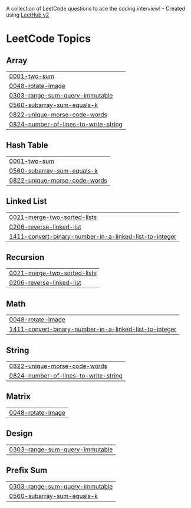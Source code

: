 A collection of LeetCode questions to ace the coding interview! - Created using [LeetHub v2](https://github.com/arunbhardwaj/LeetHub-2.0)
<!---LeetCode Topics Start-->
# LeetCode Topics
## Array
|  |
| ------- |
| [0001-two-sum](https://github.com/Deepakgunasekaran07/Leetcode/tree/master/0001-two-sum) |
| [0048-rotate-image](https://github.com/Deepakgunasekaran07/Leetcode/tree/master/0048-rotate-image) |
| [0303-range-sum-query-immutable](https://github.com/Deepakgunasekaran07/Leetcode/tree/master/0303-range-sum-query-immutable) |
| [0560-subarray-sum-equals-k](https://github.com/Deepakgunasekaran07/Leetcode/tree/master/0560-subarray-sum-equals-k) |
| [0822-unique-morse-code-words](https://github.com/Deepakgunasekaran07/Leetcode/tree/master/0822-unique-morse-code-words) |
| [0824-number-of-lines-to-write-string](https://github.com/Deepakgunasekaran07/Leetcode/tree/master/0824-number-of-lines-to-write-string) |
## Hash Table
|  |
| ------- |
| [0001-two-sum](https://github.com/Deepakgunasekaran07/Leetcode/tree/master/0001-two-sum) |
| [0560-subarray-sum-equals-k](https://github.com/Deepakgunasekaran07/Leetcode/tree/master/0560-subarray-sum-equals-k) |
| [0822-unique-morse-code-words](https://github.com/Deepakgunasekaran07/Leetcode/tree/master/0822-unique-morse-code-words) |
## Linked List
|  |
| ------- |
| [0021-merge-two-sorted-lists](https://github.com/Deepakgunasekaran07/Leetcode/tree/master/0021-merge-two-sorted-lists) |
| [0206-reverse-linked-list](https://github.com/Deepakgunasekaran07/Leetcode/tree/master/0206-reverse-linked-list) |
| [1411-convert-binary-number-in-a-linked-list-to-integer](https://github.com/Deepakgunasekaran07/Leetcode/tree/master/1411-convert-binary-number-in-a-linked-list-to-integer) |
## Recursion
|  |
| ------- |
| [0021-merge-two-sorted-lists](https://github.com/Deepakgunasekaran07/Leetcode/tree/master/0021-merge-two-sorted-lists) |
| [0206-reverse-linked-list](https://github.com/Deepakgunasekaran07/Leetcode/tree/master/0206-reverse-linked-list) |
## Math
|  |
| ------- |
| [0048-rotate-image](https://github.com/Deepakgunasekaran07/Leetcode/tree/master/0048-rotate-image) |
| [1411-convert-binary-number-in-a-linked-list-to-integer](https://github.com/Deepakgunasekaran07/Leetcode/tree/master/1411-convert-binary-number-in-a-linked-list-to-integer) |
## String
|  |
| ------- |
| [0822-unique-morse-code-words](https://github.com/Deepakgunasekaran07/Leetcode/tree/master/0822-unique-morse-code-words) |
| [0824-number-of-lines-to-write-string](https://github.com/Deepakgunasekaran07/Leetcode/tree/master/0824-number-of-lines-to-write-string) |
## Matrix
|  |
| ------- |
| [0048-rotate-image](https://github.com/Deepakgunasekaran07/Leetcode/tree/master/0048-rotate-image) |
## Design
|  |
| ------- |
| [0303-range-sum-query-immutable](https://github.com/Deepakgunasekaran07/Leetcode/tree/master/0303-range-sum-query-immutable) |
## Prefix Sum
|  |
| ------- |
| [0303-range-sum-query-immutable](https://github.com/Deepakgunasekaran07/Leetcode/tree/master/0303-range-sum-query-immutable) |
| [0560-subarray-sum-equals-k](https://github.com/Deepakgunasekaran07/Leetcode/tree/master/0560-subarray-sum-equals-k) |
<!---LeetCode Topics End-->